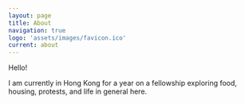 ```yaml
---
layout: page
title: About
navigation: true
logo: 'assets/images/favicon.ico'
current: about
---
```


Hello!

I am currently in Hong Kong for a year on a fellowship exploring food, housing, protests, and life in general here.
